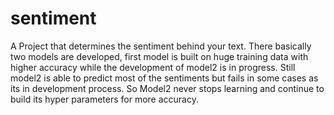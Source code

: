 # sentiment
A Project that determines the sentiment behind your text. There basically two models are developed, first model is built on huge training data with higher accuracy while the development of model2 is in progress. Still model2 is able to predict most of the sentiments but fails in some cases as its in development process. So Model2 never stops learning and continue to build its hyper parameters for more accuracy.
